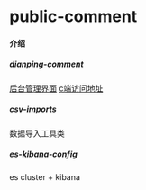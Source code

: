 # public-comment

#### 介绍

##### dianping-comment

[后台管理界面](http://localhost:8010/admin/seller/index)
[c端访问地址](http://localhost:8010/static/index.html)

##### csv-imports
数据导入工具类

##### es-kibana-config
es cluster + kibana
